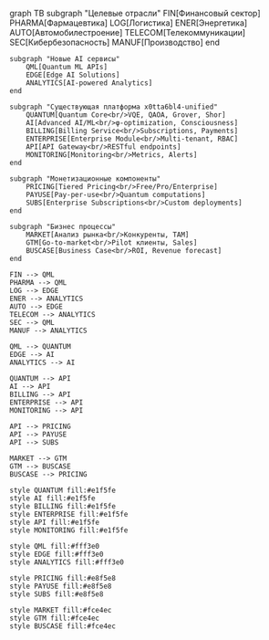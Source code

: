 graph TB
    subgraph "Целевые отрасли"
        FIN[Финансовый сектор]
        PHARMA[Фармацевтика]
        LOG[Логистика]
        ENER[Энергетика]
        AUTO[Автомобилестроение]
        TELECOM[Телекоммуникации]
        SEC[Кибербезопасность]
        MANUF[Производство]
    end

    subgraph "Новые AI сервисы"
        QML[Quantum ML APIs]
        EDGE[Edge AI Solutions]
        ANALYTICS[AI-powered Analytics]
    end

    subgraph "Существующая платформа x0tta6bl4-unified"
        QUANTUM[Quantum Core<br/>VQE, QAOA, Grover, Shor]
        AI[Advanced AI/ML<br/>φ-optimization, Consciousness]
        BILLING[Billing Service<br/>Subscriptions, Payments]
        ENTERPRISE[Enterprise Module<br/>Multi-tenant, RBAC]
        API[API Gateway<br/>RESTful endpoints]
        MONITORING[Monitoring<br/>Metrics, Alerts]
    end

    subgraph "Монетизационные компоненты"
        PRICING[Tiered Pricing<br/>Free/Pro/Enterprise]
        PAYUSE[Pay-per-use<br/>Quantum computations]
        SUBS[Enterprise Subscriptions<br/>Custom deployments]
    end

    subgraph "Бизнес процессы"
        MARKET[Анализ рынка<br/>Конкуренты, TAM]
        GTM[Go-to-market<br/>Pilot клиенты, Sales]
        BUSCASE[Business Case<br/>ROI, Revenue forecast]
    end

    FIN --> QML
    PHARMA --> QML
    LOG --> EDGE
    ENER --> ANALYTICS
    AUTO --> EDGE
    TELECOM --> ANALYTICS
    SEC --> QML
    MANUF --> ANALYTICS

    QML --> QUANTUM
    EDGE --> AI
    ANALYTICS --> AI

    QUANTUM --> API
    AI --> API
    BILLING --> API
    ENTERPRISE --> API
    MONITORING --> API

    API --> PRICING
    API --> PAYUSE
    API --> SUBS

    MARKET --> GTM
    GTM --> BUSCASE
    BUSCASE --> PRICING

    style QUANTUM fill:#e1f5fe
    style AI fill:#e1f5fe
    style BILLING fill:#e1f5fe
    style ENTERPRISE fill:#e1f5fe
    style API fill:#e1f5fe
    style MONITORING fill:#e1f5fe

    style QML fill:#fff3e0
    style EDGE fill:#fff3e0
    style ANALYTICS fill:#fff3e0

    style PRICING fill:#e8f5e8
    style PAYUSE fill:#e8f5e8
    style SUBS fill:#e8f5e8

    style MARKET fill:#fce4ec
    style GTM fill:#fce4ec
    style BUSCASE fill:#fce4ec